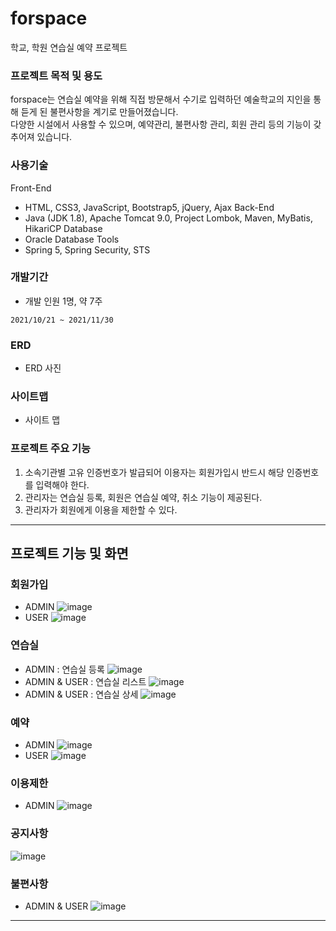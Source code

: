 # forspace

학교, 학원 연습실 예약 프로젝트

### 프로젝트 목적 및 용도
forspace는 연습실 예약을 위해 직접 방문해서 수기로 입력하던 예술학교의 지인을 통해 듣게 된 불편사항을 계기로 만들어졌습니다.<br>
다양한 시설에서 사용할 수 있으며, 예약관리, 불편사항 관리, 회원 관리 등의 기능이 갖추어져 있습니다.

### 사용기술

Front-End
* HTML, CSS3, JavaScript, Bootstrap5, jQuery, Ajax
Back-End
* Java (JDK 1.8), Apache Tomcat 9.0, Project Lombok, Maven, MyBatis, HikariCP
Database
* Oracle Database
Tools
* Spring 5, Spring Security, STS

### 개발기간
* 개발 인원 1명, 약 7주

```
2021/10/21 ~ 2021/11/30
```

### ERD
* ERD 사진

### 사이트맵
* 사이트 맵

### 프로젝트 주요 기능
1. 소속기관별 고유 인증번호가 발급되어 이용자는 회원가입시 반드시 해당 인증번호를 입력해야 한다.
2. 관리자는 연습실 등록, 회원은 연습실 예약, 취소 기능이 제공된다.
3. 관리자가 회원에게 이용을 제한할 수 있다.

--------------------------------------------------------------------------------------------------------------------------------------------

## 프로젝트 기능 및 화면

### 회원가입
* ADMIN
![image](https://user-images.githubusercontent.com/80696631/144720201-f01c32db-3f5e-4219-9a9a-693443395dbb.png)
* USER
![image](https://user-images.githubusercontent.com/80696631/144720345-a15ec83d-7b48-4475-9993-3c3b2795f2f7.png)

### 연습실
* ADMIN : 연습실 등록
![image](https://user-images.githubusercontent.com/80696631/144720246-6212241c-db53-4ada-b69d-639d081267ed.png)
* ADMIN & USER : 연습실 리스트
![image](https://user-images.githubusercontent.com/80696631/144720263-e76ac300-619f-4052-b105-522b360911ad.png)
* ADMIN & USER : 연습실 상세
![image](https://user-images.githubusercontent.com/80696631/144720400-b379f457-14e5-427c-a7fc-bc0c26f31f9b.png)


### 예약
* ADMIN
![image](https://user-images.githubusercontent.com/80696631/144720320-7860db4e-e79c-419d-8ccf-b9759a1c0b51.png)
* USER
![image](https://user-images.githubusercontent.com/80696631/144720335-80315027-8756-410e-815a-1e5a664f8bf6.png)

### 이용제한
* ADMIN
![image](https://user-images.githubusercontent.com/80696631/144720366-f466dec5-c78f-462b-a09a-e387d87437ef.png)

### 공지사항
![image](https://user-images.githubusercontent.com/80696631/144720375-316ddbfb-6081-4671-b0c8-10d43844fbe4.png)

### 불편사항
* ADMIN & USER
![image](https://user-images.githubusercontent.com/80696631/144720910-6b48c3e4-d83a-472c-9ee7-d88d680279de.png)


---------------------------------------------------------------------------------------------------------------
